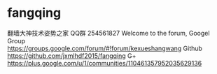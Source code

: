 # fangqing
翻墙大神技术姿势之家
QQ群 254561827
Welcome to the forum, 
Googel Group  
https://groups.google.com/forum/#!forum/kexueshangwang
Github 
https://github.com/jxmlhdf2015/fangqing
G+
https://plus.google.com/u/1/communities/110461357952035629136
